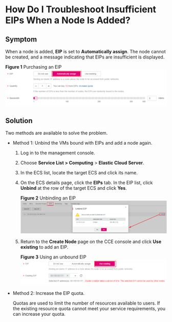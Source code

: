 # How Do I Troubleshoot Insufficient EIPs When a Node Is Added?<a name="cce_01_0203"></a>

## Symptom<a name="en-us_topic_0089615102_s29366dd7fe2e4257bd9481f435155270"></a>

When a node is added,  **EIP**  is set to  **Automatically assign**. The node cannot be created, and a message indicating that EIPs are insufficient is displayed.

**Figure  1**  Purchasing an EIP<a name="fig716922665112"></a>  
![](figures/purchasing-an-eip.png "purchasing-an-eip")

## Solution<a name="section2011614514539"></a>

Two methods are available to solve the problem.

-   Method 1: Unbind the VMs bound with EIPs and add a node again.
    1.  Log in to the management console.
    2.  Choose  **Service List \> Computing**  \>  **Elastic Cloud Server**.
    3.  In the ECS list, locate the target ECS and click its name.
    4.  On the ECS details page, click the  **EIPs**  tab. In the EIP list, click  **Unbind**  at the row of the target ECS and click  **Yes**.

        **Figure  2**  Unbinding an EIP<a name="fig1725274315571"></a>  
        ![](figures/unbinding-an-eip.png "unbinding-an-eip")

    5.  Return to the  **Create Node**  page on the CCE console and click  **Use existing**  to add an EIP.

        **Figure  3**  Using an unbound EIP<a name="fig38458333918"></a>  
        ![](figures/using-an-unbound-eip.png "using-an-unbound-eip")


-   Method 2: Increase the EIP quota.

    Quotas are used to limit the number of resources available to users. If the existing resource quota cannot meet your service requirements, you can increase your quota.



